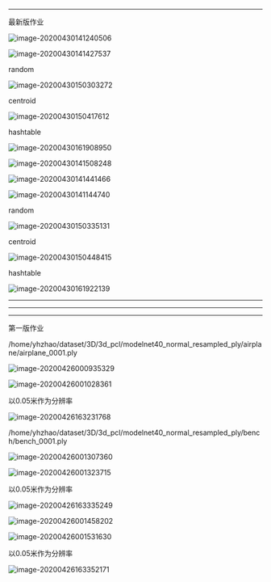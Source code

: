 

----------------------------------------------

最新版作业

![image-20200430141240506](result.assets/image-20200430141240506.png)



![image-20200430141427537](result.assets/image-20200430141427537.png)



random

![image-20200430150303272](result.assets/image-20200430150303272.png)

centroid

![image-20200430150417612](result.assets/image-20200430150417612.png)

hashtable

![image-20200430161908950](result.assets/image-20200430161908950.png)



![image-20200430141508248](result.assets/image-20200430141508248.png)



![image-20200430141441466](result.assets/image-20200430141441466.png)



![image-20200430141144740](result.assets/image-20200430141144740.png)

random 

![image-20200430150335131](result.assets/image-20200430150335131.png)



centroid

![image-20200430150448415](result.assets/image-20200430150448415.png)

hashtable

![image-20200430161922139](result.assets/image-20200430161922139.png)



--------------------------------------------------------------------------

--------------------------------------------------------------------------

--------------------------------------------------------------------------

第一版作业



/home/yhzhao/dataset/3D/3d_pcl/modelnet40_normal_resampled_ply/airplane/airplane_0001.ply

![image-20200426000935329](result.assets/image-20200426000935329.png)



![image-20200426001028361](result.assets/image-20200426001028361.png)

以0.05米作为分辨率

![image-20200426163231768](result.assets/image-20200426163231768.png)







/home/yhzhao/dataset/3D/3d_pcl/modelnet40_normal_resampled_ply/bench/bench_0001.ply

![image-20200426001307360](result.assets/image-20200426001307360.png)

![image-20200426001323715](result.assets/image-20200426001323715.png)

以0.05米作为分辨率

![image-20200426163335249](result.assets/image-20200426163335249.png)







![image-20200426001458202](result.assets/image-20200426001458202.png)



![image-20200426001531630](result.assets/image-20200426001531630.png)



以0.05米作为分辨率

![image-20200426163352171](result.assets/image-20200426163352171.png)



